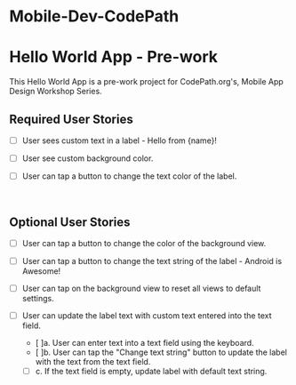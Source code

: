 # Mobile-Dev-CodePath

# Hello World App - Pre-work
This Hello World App is a pre-work project for CodePath.org's, Mobile App Design Workshop Series.



## Required User Stories
- [ ] User sees custom text in a label - Hello from {name}!
- [ ] User see custom background color.
- [ ] User can tap a button to change the text color of the label.
  
  </br>
 

## Optional User Stories
- [ ] User can tap a button to change the color of the background view.

- [ ] User can tap a button to change the text string of the label - Android is Awesome!

- [ ] User can tap on the background view to reset all views to default settings.

- [ ] User can update the label text with custom text entered into the text field.
   - [ ]a. User can enter text into a text field using the keyboard.
  - [ ]b. User can tap the "Change text string" button to update the label with the text from the text field.
  - [ ] c. If the text field is empty, update label with default text string.
